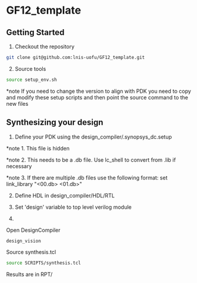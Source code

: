# GF12_template

## Getting Started

1. Checkout the repository
```sh
git clone git@github.com:lnis-uofu/GF12_template.git
```
2. Source tools
```sh
source setup_env.sh
```
*note  If you need to change the version to align with PDK you need to copy and modify these setup scripts and then point the source command to the new files

## Synthesizing your design

1. Define your PDK using the design_compiler/.synopsys_dc.setup
 
*note 1. This file is hidden

*note 2. This needs to be a .db file. Use lc_shell to convert from .lib if necessary

*note 3. If there are multiple .db files use the following format: 
        set link_library "<00.db> <01.db>"

2. Define HDL in design_compiler/HDL/RTL

3. Set 'design' variable to top level verilog module

4. 
 
Open DesignCompiler
```sh
design_vision
```

Source synthesis.tcl
```sh
source SCRIPTS/synthesis.tcl
```

Results are in RPT/
